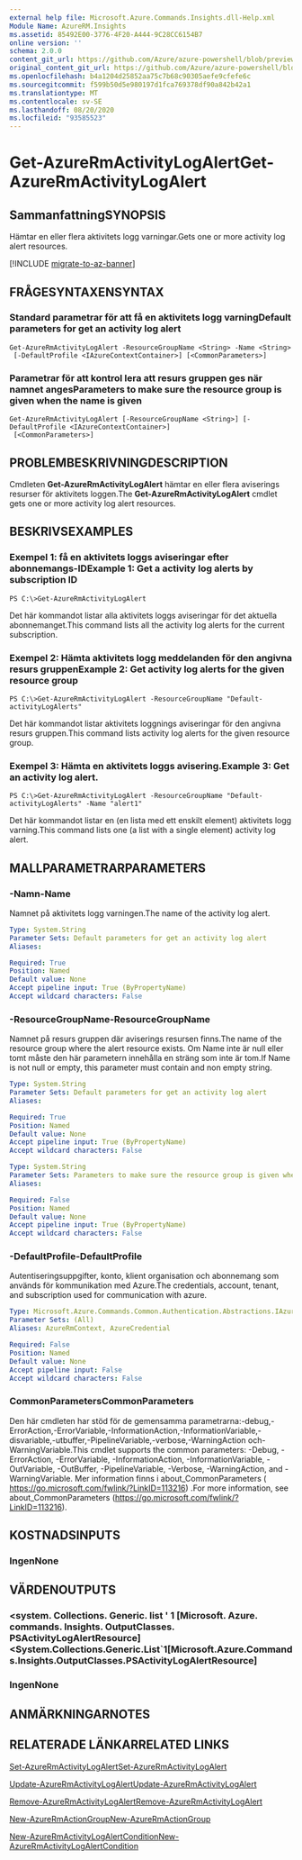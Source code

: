 ```yaml
---
external help file: Microsoft.Azure.Commands.Insights.dll-Help.xml
Module Name: AzureRM.Insights
ms.assetid: 85492E00-3776-4F20-A444-9C28CC6154B7
online version: ''
schema: 2.0.0
content_git_url: https://github.com/Azure/azure-powershell/blob/preview/src/ResourceManager/Insights/Commands.Insights/help/Get-AzureRmActivityLogAlert.md
original_content_git_url: https://github.com/Azure/azure-powershell/blob/preview/src/ResourceManager/Insights/Commands.Insights/help/Get-AzureRmActivityLogAlert.md
ms.openlocfilehash: b4a1204d25852aa75c7b68c90305aefe9cfefe6c
ms.sourcegitcommit: f599b50d5e980197d1fca769378df90a842b42a1
ms.translationtype: MT
ms.contentlocale: sv-SE
ms.lasthandoff: 08/20/2020
ms.locfileid: "93585523"
---
```

# <span data-ttu-id="134c0-101">Get-AzureRmActivityLogAlert</span><span class="sxs-lookup"><span data-stu-id="134c0-101">Get-AzureRmActivityLogAlert</span></span>

## <span data-ttu-id="134c0-102">Sammanfattning</span><span class="sxs-lookup"><span data-stu-id="134c0-102">SYNOPSIS</span></span>
<span data-ttu-id="134c0-103">Hämtar en eller flera aktivitets logg varningar.</span><span class="sxs-lookup"><span data-stu-id="134c0-103">Gets one or more activity log alert resources.</span></span>

[!INCLUDE [migrate-to-az-banner](../../includes/migrate-to-az-banner.md)]

## <span data-ttu-id="134c0-104">FRÅGESYNTAXEN</span><span class="sxs-lookup"><span data-stu-id="134c0-104">SYNTAX</span></span>

### <span data-ttu-id="134c0-105">Standard parametrar för att få en aktivitets logg varning</span><span class="sxs-lookup"><span data-stu-id="134c0-105">Default parameters for get an activity log alert</span></span>
```
Get-AzureRmActivityLogAlert -ResourceGroupName <String> -Name <String>
 [-DefaultProfile <IAzureContextContainer>] [<CommonParameters>]
```

### <span data-ttu-id="134c0-106">Parametrar för att kontrol lera att resurs gruppen ges när namnet anges</span><span class="sxs-lookup"><span data-stu-id="134c0-106">Parameters to make sure the resource group is given when the name is given</span></span>
```
Get-AzureRmActivityLogAlert [-ResourceGroupName <String>] [-DefaultProfile <IAzureContextContainer>]
 [<CommonParameters>]
```

## <span data-ttu-id="134c0-107">PROBLEMBESKRIVNING</span><span class="sxs-lookup"><span data-stu-id="134c0-107">DESCRIPTION</span></span>
<span data-ttu-id="134c0-108">Cmdleten **Get-AzureRmActivityLogAlert** hämtar en eller flera aviserings resurser för aktivitets loggen.</span><span class="sxs-lookup"><span data-stu-id="134c0-108">The **Get-AzureRmActivityLogAlert** cmdlet gets one or more activity log alert resources.</span></span>

## <span data-ttu-id="134c0-109">BESKRIVS</span><span class="sxs-lookup"><span data-stu-id="134c0-109">EXAMPLES</span></span>

### <span data-ttu-id="134c0-110">Exempel 1: få en aktivitets loggs aviseringar efter abonnemangs-ID</span><span class="sxs-lookup"><span data-stu-id="134c0-110">Example 1: Get a activity log alerts by subscription ID</span></span>
```
PS C:\>Get-AzureRmActivityLogAlert
```

<span data-ttu-id="134c0-111">Det här kommandot listar alla aktivitets loggs aviseringar för det aktuella abonnemanget.</span><span class="sxs-lookup"><span data-stu-id="134c0-111">This command lists all the activity log alerts for the current subscription.</span></span>

### <span data-ttu-id="134c0-112">Exempel 2: Hämta aktivitets logg meddelanden för den angivna resurs gruppen</span><span class="sxs-lookup"><span data-stu-id="134c0-112">Example 2: Get activity log alerts for the given resource group</span></span>
```
PS C:\>Get-AzureRmActivityLogAlert -ResourceGroupName "Default-activityLogAlerts"
```

<span data-ttu-id="134c0-113">Det här kommandot listar aktivitets loggnings aviseringar för den angivna resurs gruppen.</span><span class="sxs-lookup"><span data-stu-id="134c0-113">This command lists activity log alerts for the given resource group.</span></span>

### <span data-ttu-id="134c0-114">Exempel 3: Hämta en aktivitets loggs avisering.</span><span class="sxs-lookup"><span data-stu-id="134c0-114">Example 3: Get an activity log alert.</span></span>
```
PS C:\>Get-AzureRmActivityLogAlert -ResourceGroupName "Default-activityLogAlerts" -Name "alert1"
```

<span data-ttu-id="134c0-115">Det här kommandot listar en (en lista med ett enskilt element) aktivitets logg varning.</span><span class="sxs-lookup"><span data-stu-id="134c0-115">This command lists one (a list with a single element) activity log alert.</span></span>

## <span data-ttu-id="134c0-116">MALLPARAMETRAR</span><span class="sxs-lookup"><span data-stu-id="134c0-116">PARAMETERS</span></span>

### <span data-ttu-id="134c0-117">-Namn</span><span class="sxs-lookup"><span data-stu-id="134c0-117">-Name</span></span>
<span data-ttu-id="134c0-118">Namnet på aktivitets logg varningen.</span><span class="sxs-lookup"><span data-stu-id="134c0-118">The name of the activity log alert.</span></span>

```yaml
Type: System.String
Parameter Sets: Default parameters for get an activity log alert
Aliases: 

Required: True
Position: Named
Default value: None
Accept pipeline input: True (ByPropertyName)
Accept wildcard characters: False
```

### <span data-ttu-id="134c0-119">-ResourceGroupName</span><span class="sxs-lookup"><span data-stu-id="134c0-119">-ResourceGroupName</span></span>
<span data-ttu-id="134c0-120">Namnet på resurs gruppen där aviserings resursen finns.</span><span class="sxs-lookup"><span data-stu-id="134c0-120">The name of the resource group where the alert resource exists.</span></span>
<span data-ttu-id="134c0-121">Om Name inte är null eller tomt måste den här parametern innehålla en sträng som inte är tom.</span><span class="sxs-lookup"><span data-stu-id="134c0-121">If Name is not null or empty, this parameter must contain and non empty string.</span></span>

```yaml
Type: System.String
Parameter Sets: Default parameters for get an activity log alert
Aliases: 

Required: True
Position: Named
Default value: None
Accept pipeline input: True (ByPropertyName)
Accept wildcard characters: False
```

```yaml
Type: System.String
Parameter Sets: Parameters to make sure the resource group is given when the name is given
Aliases: 

Required: False
Position: Named
Default value: None
Accept pipeline input: True (ByPropertyName)
Accept wildcard characters: False
```

### <span data-ttu-id="134c0-122">-DefaultProfile</span><span class="sxs-lookup"><span data-stu-id="134c0-122">-DefaultProfile</span></span>
<span data-ttu-id="134c0-123">Autentiseringsuppgifter, konto, klient organisation och abonnemang som används för kommunikation med Azure.</span><span class="sxs-lookup"><span data-stu-id="134c0-123">The credentials, account, tenant, and subscription used for communication with azure.</span></span>

```yaml
Type: Microsoft.Azure.Commands.Common.Authentication.Abstractions.IAzureContextContainer
Parameter Sets: (All)
Aliases: AzureRmContext, AzureCredential

Required: False
Position: Named
Default value: None
Accept pipeline input: False
Accept wildcard characters: False
```

### <span data-ttu-id="134c0-124">CommonParameters</span><span class="sxs-lookup"><span data-stu-id="134c0-124">CommonParameters</span></span>
<span data-ttu-id="134c0-125">Den här cmdleten har stöd för de gemensamma parametrarna:-debug,-ErrorAction,-ErrorVariable,-InformationAction,-InformationVariable,-disvariable,-utbuffer,-PipelineVariable,-verbose,-WarningAction och-WarningVariable.</span><span class="sxs-lookup"><span data-stu-id="134c0-125">This cmdlet supports the common parameters: -Debug, -ErrorAction, -ErrorVariable, -InformationAction, -InformationVariable, -OutVariable, -OutBuffer, -PipelineVariable, -Verbose, -WarningAction, and -WarningVariable.</span></span> <span data-ttu-id="134c0-126">Mer information finns i about_CommonParameters ( https://go.microsoft.com/fwlink/?LinkID=113216) .</span><span class="sxs-lookup"><span data-stu-id="134c0-126">For more information, see about_CommonParameters (https://go.microsoft.com/fwlink/?LinkID=113216).</span></span>

## <span data-ttu-id="134c0-127">KOSTNADS</span><span class="sxs-lookup"><span data-stu-id="134c0-127">INPUTS</span></span>

### <span data-ttu-id="134c0-128">Ingen</span><span class="sxs-lookup"><span data-stu-id="134c0-128">None</span></span>

## <span data-ttu-id="134c0-129">VÄRDEN</span><span class="sxs-lookup"><span data-stu-id="134c0-129">OUTPUTS</span></span>

### <span data-ttu-id="134c0-130"><system. Collections. Generic. list ' 1 [Microsoft. Azure. commands. Insights. OutputClasses. PSActivityLogAlertResource]</span><span class="sxs-lookup"><span data-stu-id="134c0-130"><System.Collections.Generic.List\`1[Microsoft.Azure.Commands.Insights.OutputClasses.PSActivityLogAlertResource]</span></span>

### <span data-ttu-id="134c0-131">Ingen</span><span class="sxs-lookup"><span data-stu-id="134c0-131">None</span></span>

## <span data-ttu-id="134c0-132">ANMÄRKNINGAR</span><span class="sxs-lookup"><span data-stu-id="134c0-132">NOTES</span></span>

## <span data-ttu-id="134c0-133">RELATERADE LÄNKAR</span><span class="sxs-lookup"><span data-stu-id="134c0-133">RELATED LINKS</span></span>

[<span data-ttu-id="134c0-134">Set-AzureRmActivityLogAlert</span><span class="sxs-lookup"><span data-stu-id="134c0-134">Set-AzureRmActivityLogAlert</span></span>](./Set-AzureRmActivityLogAlert.md)

[<span data-ttu-id="134c0-135">Update-AzureRmActivityLogAlert</span><span class="sxs-lookup"><span data-stu-id="134c0-135">Update-AzureRmActivityLogAlert</span></span>](./Update-AzureRmActivityLogAlert.md)

[<span data-ttu-id="134c0-136">Remove-AzureRmActivityLogAlert</span><span class="sxs-lookup"><span data-stu-id="134c0-136">Remove-AzureRmActivityLogAlert</span></span>](./Remove-AzureRmActivityLogAlert.md)

[<span data-ttu-id="134c0-137">New-AzureRmActionGroup</span><span class="sxs-lookup"><span data-stu-id="134c0-137">New-AzureRmActionGroup</span></span>](./New-AzureRmActionGroup.md)

[<span data-ttu-id="134c0-138">New-AzureRmActivityLogAlertCondition</span><span class="sxs-lookup"><span data-stu-id="134c0-138">New-AzureRmActivityLogAlertCondition</span></span>](./Get-AzureRmActivityLogAlertCondition.md)
